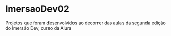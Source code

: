 # ImersaoDev02
Projetos que foram desenvolvidos ao decorrer das aulas da segunda edição do Imersão Dev, curso da Alura
